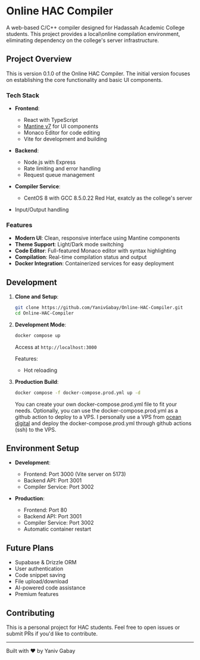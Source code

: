 # Online HAC Compiler

A web-based C/C++ compiler designed for Hadassah Academic College students. This project provides a local\online compilation environment, eliminating dependency on the college's server infrastructure.

## Project Overview

This is version 0.1.0 of the Online HAC Compiler. The initial version focuses on establishing the core functionality and basic UI components.

### Tech Stack

- **Frontend**: 
  - React with TypeScript
  - [Mantine v7](https://mantine.dev/) for UI components
  - Monaco Editor for code editing
  - Vite for development and building

- **Backend**: 
  - Node.js with Express
  - Rate limiting and error handling
  - Request queue management

- **Compiler Service**: 
  - CentOS 8 with GCC 8.5.0.22 Red Hat, exatcly as the college's server
 - Input/Output handling

### Features

- **Modern UI**: Clean, responsive interface using Mantine components
- **Theme Support**: Light/Dark mode switching
- **Code Editor**: Full-featured Monaco editor with syntax highlighting
- **Compilation**: Real-time compilation status and output
- **Docker Integration**: Containerized services for easy deployment

## Development

1. **Clone and Setup**:
   ```bash
   git clone https://github.com/YanivGabay/Online-HAC-Compiler.git
   cd Online-HAC-Compiler
   ```

2. **Development Mode**:
   ```bash
   docker compose up
   ```
   Access at `http://localhost:3000`
   
   Features:
   - Hot reloading

3. **Production Build**:
   ```bash
   docker compose -f docker-compose.prod.yml up -d
   ```
   You can create your own docker-compose.prod.yml file to fit your needs.
   Optionally, you can use the docker-compose.prod.yml as a github action to deploy to a VPS.
   I personally use a VPS from [ocean digital](https://ocean.digital/) and deploy the docker-compose.prod.yml 
   through github actions (ssh) to the VPS.



## Environment Setup

- **Development**:
  - Frontend: Port 3000 (Vite server on 5173)
  - Backend API: Port 3001
  - Compiler Service: Port 3002

- **Production**:
  - Frontend: Port 80
  - Backend API: Port 3001
  - Compiler Service: Port 3002
  - Automatic container restart

## Future Plans

- Supabase & Drizzle ORM
- User authentication
- Code snippet saving
- File upload/download
- AI-powered code assistance
- Premium features

## Contributing

This is a personal project for HAC students. Feel free to open issues or submit PRs if you'd like to contribute.

---

Built with ❤️ by Yaniv Gabay

